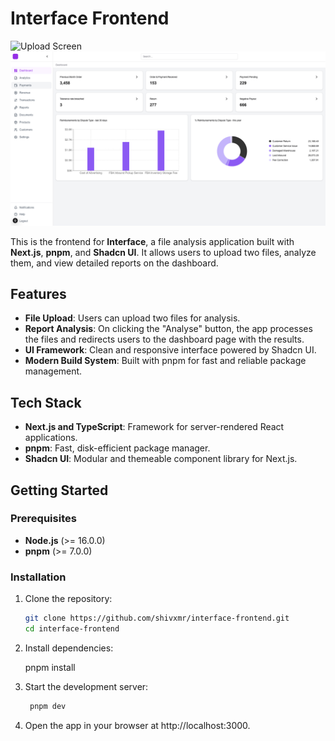 # Interface Frontend

![Upload Screen](upload/dashboard.png)
![Dashboard Screenshot](images/dashboard.png)

This is the frontend for **Interface**, a file analysis application built with **Next.js**, **pnpm**, and **Shadcn UI**. It allows users to upload two files, analyze them, and view detailed reports on the dashboard.

## Features

- **File Upload**: Users can upload two files for analysis.
- **Report Analysis**: On clicking the "Analyse" button, the app processes the files and redirects users to the dashboard page with the results.
- **UI Framework**: Clean and responsive interface powered by Shadcn UI.
- **Modern Build System**: Built with pnpm for fast and reliable package management.

## Tech Stack

- **Next.js and TypeScript**: Framework for server-rendered React applications.
- **pnpm**: Fast, disk-efficient package manager.
- **Shadcn UI**: Modular and themeable component library for Next.js.

## Getting Started

### Prerequisites

- **Node.js** (>= 16.0.0)
- **pnpm** (>= 7.0.0)

### Installation

1. Clone the repository:

   ```bash
   git clone https://github.com/shivxmr/interface-frontend.git
   cd interface-frontend

2. Install dependencies:


   pnpm install

3. Start the development server:

   ```bash
    pnpm dev

4. Open the app in your browser at http://localhost:3000.

